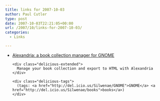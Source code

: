 ```yaml
---
title: links for 2007-10-03
author: Paul Cutler
type: post
date: 2007-10-03T22:21:05+00:00
url: /2007/10/links-for-2007-10-03/
categories:
  - Links

---
```

<ul class="delicious">
  <li>
    <div class="delicious-link">
      <a href="http://alexandria.rubyforge.org/">Alexandria: a book collection manager for GNOME</a>
    </div>
    
    <div class="delicious-extended">
      Manage your book collection and export to HTML with Alexandria
    </div>
    
    <div class="delicious-tags">
      (tags: <a href="http://del.icio.us/Silwenae/GNOME">GNOME</a> <a href="http://del.icio.us/Silwenae/books">books</a>)
    </div>
  </li>
</ul>